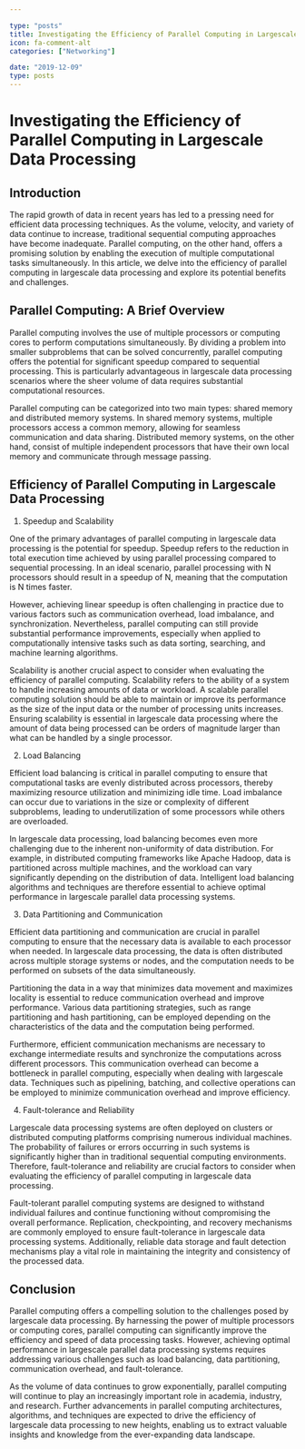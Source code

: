 ```yaml
---

type: "posts"
title: Investigating the Efficiency of Parallel Computing in Largescale Data Processing
icon: fa-comment-alt
categories: ["Networking"]

date: "2019-12-09"
type: posts
---
```





# Investigating the Efficiency of Parallel Computing in Largescale Data Processing

## Introduction

The rapid growth of data in recent years has led to a pressing need for efficient data processing techniques. As the volume, velocity, and variety of data continue to increase, traditional sequential computing approaches have become inadequate. Parallel computing, on the other hand, offers a promising solution by enabling the execution of multiple computational tasks simultaneously. In this article, we delve into the efficiency of parallel computing in largescale data processing and explore its potential benefits and challenges.

## Parallel Computing: A Brief Overview

Parallel computing involves the use of multiple processors or computing cores to perform computations simultaneously. By dividing a problem into smaller subproblems that can be solved concurrently, parallel computing offers the potential for significant speedup compared to sequential processing. This is particularly advantageous in largescale data processing scenarios where the sheer volume of data requires substantial computational resources.

Parallel computing can be categorized into two main types: shared memory and distributed memory systems. In shared memory systems, multiple processors access a common memory, allowing for seamless communication and data sharing. Distributed memory systems, on the other hand, consist of multiple independent processors that have their own local memory and communicate through message passing.

## Efficiency of Parallel Computing in Largescale Data Processing

1. Speedup and Scalability

One of the primary advantages of parallel computing in largescale data processing is the potential for speedup. Speedup refers to the reduction in total execution time achieved by using parallel processing compared to sequential processing. In an ideal scenario, parallel processing with N processors should result in a speedup of N, meaning that the computation is N times faster.

However, achieving linear speedup is often challenging in practice due to various factors such as communication overhead, load imbalance, and synchronization. Nevertheless, parallel computing can still provide substantial performance improvements, especially when applied to computationally intensive tasks such as data sorting, searching, and machine learning algorithms.

Scalability is another crucial aspect to consider when evaluating the efficiency of parallel computing. Scalability refers to the ability of a system to handle increasing amounts of data or workload. A scalable parallel computing solution should be able to maintain or improve its performance as the size of the input data or the number of processing units increases. Ensuring scalability is essential in largescale data processing where the amount of data being processed can be orders of magnitude larger than what can be handled by a single processor.

2. Load Balancing

Efficient load balancing is critical in parallel computing to ensure that computational tasks are evenly distributed across processors, thereby maximizing resource utilization and minimizing idle time. Load imbalance can occur due to variations in the size or complexity of different subproblems, leading to underutilization of some processors while others are overloaded.

In largescale data processing, load balancing becomes even more challenging due to the inherent non-uniformity of data distribution. For example, in distributed computing frameworks like Apache Hadoop, data is partitioned across multiple machines, and the workload can vary significantly depending on the distribution of data. Intelligent load balancing algorithms and techniques are therefore essential to achieve optimal performance in largescale parallel data processing systems.

3. Data Partitioning and Communication

Efficient data partitioning and communication are crucial in parallel computing to ensure that the necessary data is available to each processor when needed. In largescale data processing, the data is often distributed across multiple storage systems or nodes, and the computation needs to be performed on subsets of the data simultaneously.

Partitioning the data in a way that minimizes data movement and maximizes locality is essential to reduce communication overhead and improve performance. Various data partitioning strategies, such as range partitioning and hash partitioning, can be employed depending on the characteristics of the data and the computation being performed.

Furthermore, efficient communication mechanisms are necessary to exchange intermediate results and synchronize the computations across different processors. This communication overhead can become a bottleneck in parallel computing, especially when dealing with largescale data. Techniques such as pipelining, batching, and collective operations can be employed to minimize communication overhead and improve efficiency.

4. Fault-tolerance and Reliability

Largescale data processing systems are often deployed on clusters or distributed computing platforms comprising numerous individual machines. The probability of failures or errors occurring in such systems is significantly higher than in traditional sequential computing environments. Therefore, fault-tolerance and reliability are crucial factors to consider when evaluating the efficiency of parallel computing in largescale data processing.

Fault-tolerant parallel computing systems are designed to withstand individual failures and continue functioning without compromising the overall performance. Replication, checkpointing, and recovery mechanisms are commonly employed to ensure fault-tolerance in largescale data processing systems. Additionally, reliable data storage and fault detection mechanisms play a vital role in maintaining the integrity and consistency of the processed data.

## Conclusion

Parallel computing offers a compelling solution to the challenges posed by largescale data processing. By harnessing the power of multiple processors or computing cores, parallel computing can significantly improve the efficiency and speed of data processing tasks. However, achieving optimal performance in largescale parallel data processing systems requires addressing various challenges such as load balancing, data partitioning, communication overhead, and fault-tolerance.

As the volume of data continues to grow exponentially, parallel computing will continue to play an increasingly important role in academia, industry, and research. Further advancements in parallel computing architectures, algorithms, and techniques are expected to drive the efficiency of largescale data processing to new heights, enabling us to extract valuable insights and knowledge from the ever-expanding data landscape.